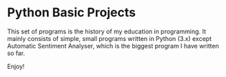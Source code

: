 # Python Basic Projects
This set of programs is the history of my education in programming. It mainly consists of simple, small programs written in Python (3.x) except Automatic Sentiment Analyser, which is the biggest program I have written so far.

Enjoy!

